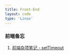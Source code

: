 ```yaml
---
title: Front-End
layout: code
type: 'Linux'
---
```


### 前端备忘

1. [前端杂项笔记 - setTimeout](/code/frontend/frontend-note-settimeout/)
